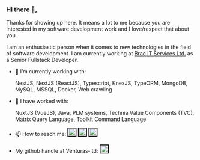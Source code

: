### Hi there 👋,
Thanks for showing up here. It means a lot to me because you are interested in my software development work and I love/respect that about you. 

I am an enthusiastic person when it comes to new technologies in the field of software development. I am currently working at [Brac IT Services Ltd.](https://www.bracits.com/) as a Senior Fullstack Developer.

- 🔭 I’m currently working with:

    NestJS, NextJS (ReactJS), Typescript, KnexJS, TypeORM, MongoDB, MySQL, MSSQL, Docker, Web crawling
- 🔭 I have worked with:

    NuxtJS (VueJS), Java, PLM systems, Technia Value Components (TVC), Matrix Query Language, Toolkit Command Language
<!-- - 🌱 I’m currently learning 
- 👯 I’m looking to collaborate on ...
- 🤔 I’m looking for help with ...
- 💬 Ask me about ... -->
- 📫 How to reach me:
    <a href="https://www.linkedin.com/in/tahmid-ali-879867ba/" target="_blank"><img src="https://brand.linkedin.com/content/dam/me/brand/en-us/brand-home/logos/In-Blue-Logo.png.original.png" 
alt="Tahmid's linkedin profile" width="20" height="20" border="2" /></a>
<a href="https://stackoverflow.com/users/2384960/tahmid-ali" target="_blank"><img src="https://cdn.sstatic.net/Sites/stackoverflow/Img/favicon.ico?v=ec617d715196" 
alt="Tahmid's stackoverflow profile" width="20" height="20" border="2" /></a>
<a href="https://www.facebook.com/tahmid.nips" target="_blank"><img src="https://static.xx.fbcdn.net/rsrc.php/yD/r/d4ZIVX-5C-b.ico?_nc_eui2=AeEdxP3pQ6C8njn6OdtTP-d0aBWfmC2eGbdoFZ-YLZ4Zt_WrRzLdUplaAAjUQyMXQ02IupWCrvRqhVMorlKadZ_4" 
alt="Tahmid's facebook profile" width="20" height="20" border="2" /></a>

- My github handle at Venturas-ltd:
<a href="https://github.com/tahmid-venturas" target="_blank"><img src="https://github.githubassets.com/images/modules/logos_page/Octocat.png" 
alt="Tahmid's official github profile" width="20" height="20" border="2" /></a>
